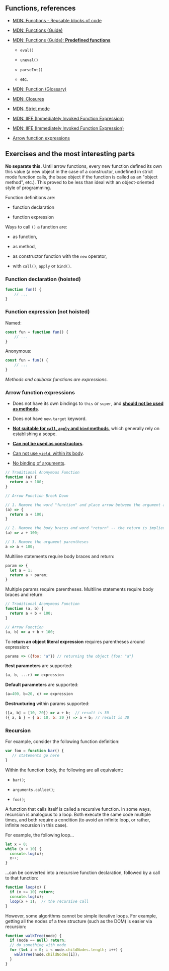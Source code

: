 ## Functions, references

* [MDN: Functions - Reusable blocks of code](https://developer.mozilla.org/en-US/docs/Learn/JavaScript/Building_blocks/Functions)

* [MDN: Functions (Guide)](https://developer.mozilla.org/en-US/docs/Web/JavaScript/Guide/Functions)
 
* [MDN: Functions (Guide): **Predefined functions**](https://developer.mozilla.org/en-US/docs/Web/JavaScript/Guide/Functions#predefined_functions)
 
    * `eval()`
  
    * `uneval()`

    * `parseInt()`

    * etc.

* [MDN: Function (Glossary)](https://developer.mozilla.org/en-US/docs/Glossary/Function)

* [MDN: Closures](https://developer.mozilla.org/en-US/docs/Web/JavaScript/Closures)
  
* [MDN: Strict mode](https://developer.mozilla.org/en-US/docs/Web/JavaScript/Reference/Strict_mode)
 
* [MDN: IIFE (Immediately Invoked Function Expression)](https://developer.mozilla.org/en-US/docs/Glossary/IIFE)
  
* [MDN: IIFE (Immediately Invoked Function Expression)](https://developer.mozilla.org/en-US/docs/Glossary/IIFE)
  
* [Arrow function expressions](https://developer.mozilla.org/en-US/docs/Web/JavaScript/Reference/Functions/Arrow_functions)
  

## Exercises and the most interesting parts

**No separate this.** Until arrow functions, every new function defined its own this value (a new object in the case of a constructor, undefined in strict mode function calls, the base object if the function is called as an "object method", etc.). This proved to be less than ideal with an object-oriented style of programming.

Function definitions are:

* function declaration

* function expression

Ways to call `()` a function are:

* as function,

* as method,

* as constructor function with the `new` operator,

* with `call()`, `apply` or `bind()`.

### Function declaration (hoisted)

```js
function fun() {
    // ...
}
```

### Function expression (not hoisted)

Named:
```js
const fun = function fun() {
    // ...
}
```

Anonymous:
```js
const fun = fun() {
    // ...
}
```

*Methods and callback functions are expressions.*


### Arrow function expressions

* Does not have its own bindings to `this` or `super`, and [**should not be used as methods**](https://developer.mozilla.org/en-US/docs/Web/JavaScript/Reference/Functions/Arrow_functions#arrow_functions_used_as_methods).

* Does not have `new.target` keyword.

* [**Not suitable for `call`, `apply` and `bind` methods**](https://developer.mozilla.org/en-US/docs/Web/JavaScript/Reference/Functions/Arrow_functions#call_apply_and_bind), which generally rely on establishing a scope.

* [**Can not be used as constructors**](https://developer.mozilla.org/en-US/docs/Web/JavaScript/Reference/Functions/Arrow_functions#use_of_the_new_operator).

* [Can not use `yield`, within its body](https://developer.mozilla.org/en-US/docs/Web/JavaScript/Reference/Functions/Arrow_functions#use_of_the_yield_keyword).

* [No binding of arguments](https://developer.mozilla.org/en-US/docs/Web/JavaScript/Reference/Functions/Arrow_functions#no_binding_of_arguments).

```js
// Traditional Anonymous Function
function (a) {
  return a + 100;
}

// Arrow Function Break Down

// 1. Remove the word "function" and place arrow between the argument and opening body bracket
(a) => {
  return a + 100;
}

// 2. Remove the body braces and word "return" -- the return is implied.
(a) => a + 100;

// 3. Remove the argument parentheses
a => a + 100;
```

Multiline statements require body braces and return:

```js
param => {
  let a = 1;
  return a + param;
}
```

Multiple params require parentheses. Multiline statements require body braces and return:

```js
// Traditional Anonymous Function
function (a, b) {
  return a + b + 100;
}

// Arrow Function
(a, b) => a + b + 100;
```

To r**eturn an object literal expression** requires parentheses around expression:

```js
params => ({foo: "a"}) // returning the object {foo: "a"}
```

**Rest parameters** are supported:
```js
(a, b, ...r) => expression
```
**Default parameters** are supported:
```js
(a=400, b=20, c) => expression
```

**Destructuring** within params supported:
```js
([a, b] = [10, 20]) => a + b;  // result is 30
({ a, b } = { a: 10, b: 20 }) => a + b; // result is 30
```

### Recursion 

For example, consider the following function definition:
```js
var foo = function bar() {
   // statements go here
}
```

Within the function body, the following are all equivalent:

* `bar()`;

* `arguments.callee()`;

* `foo()`;

A function that calls itself is called a recursive function. In some ways, recursion is analogous to a loop. Both execute the same code multiple times, and both require a condition (to avoid an infinite loop, or rather, infinite recursion in this case).

For example, the following loop...

```js
let x = 0;
while (x < 10) {
  console.log(x);
  x++;
}
```

...can be converted into a recursive function declaration, followed by a call to that function:

```js
function loop(x) {
  if (x >= 10) return;
  console.log(x);
  loop(x + 1);  // the recursive call
}
```

However, some algorithms cannot be simple iterative loops. For example, getting all the nodes of a tree structure (such as the DOM) is easier via recursion:

```js
function walkTree(node) {
  if (node == null) return;
  // do something with node
  for (let i = 0; i < node.childNodes.length; i++) {
    walkTree(node.childNodes[i]);
  }
}
```
